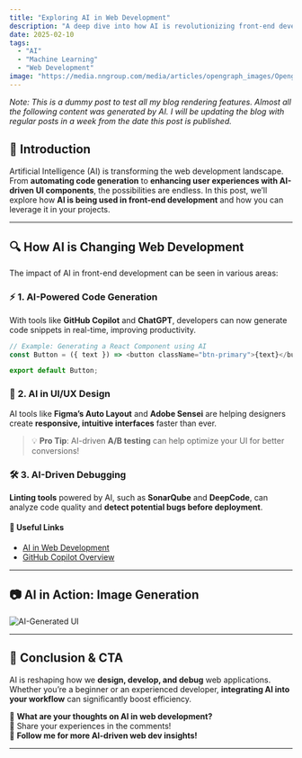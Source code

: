 ```yaml
---
title: "Exploring AI in Web Development"
description: "A deep dive into how AI is revolutionizing front-end development."
date: 2025-02-10
tags:
  - "AI"
  - "Machine Learning"
  - "Web Development"
image: "https://media.nngroup.com/media/articles/opengraph_images/Opengraph_-_Stages_of_AI_ImageGen.png"
---
```


*Note: This is a dummy post to test all my blog rendering features. Almost all the following content was generated by AI. I will be updating the blog with regular posts in a week from the date this post is published.*

## 🌟 Introduction

Artificial Intelligence (AI) is transforming the web development landscape. From **automating code generation** to **enhancing user experiences with AI-driven UI components**, the possibilities are endless. In this post, we’ll explore how **AI is being used in front-end development** and how you can leverage it in your projects.

---

## 🔍 **How AI is Changing Web Development**

The impact of AI in front-end development can be seen in various areas:

### ⚡ **1. AI-Powered Code Generation**
With tools like **GitHub Copilot** and **ChatGPT**, developers can now generate code snippets in real-time, improving productivity.

```js
// Example: Generating a React Component using AI
const Button = ({ text }) => <button className="btn-primary">{text}</button>;

export default Button;
```

### 🎨 **2. AI in UI/UX Design**
AI tools like **Figma’s Auto Layout** and **Adobe Sensei** are helping designers create **responsive, intuitive interfaces** faster than ever.

> 💡 **Pro Tip**: AI-driven **A/B testing** can help optimize your UI for better conversions!

### 🛠 **3. AI-Driven Debugging**
**Linting tools** powered by AI, such as **SonarQube** and **DeepCode**, can analyze code quality and **detect potential bugs before deployment**.

#### 🔗 **Useful Links**
- [AI in Web Development](https://example.com/ai-web)
- [GitHub Copilot Overview](https://github.com/features/copilot)

---

## 📷 **AI in Action: Image Generation**
![AI-Generated UI](https://media.nngroup.com/media/articles/opengraph_images/Opengraph_-_Stages_of_AI_ImageGen.png)

---
## 🔗 **Conclusion & CTA**
AI is reshaping how we **design, develop, and debug** web applications. Whether you’re a beginner or an experienced developer, **integrating AI into your workflow** can significantly boost efficiency.

🚀 **What are your thoughts on AI in web development?**  
💬 Share your experiences in the comments!  
🔔 **Follow me for more AI-driven web dev insights!**

---
